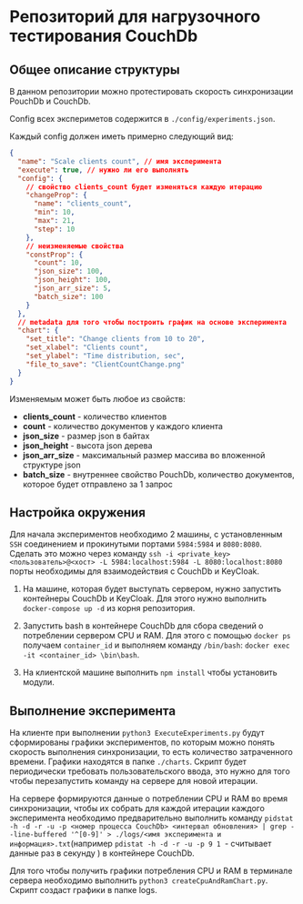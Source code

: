# Репозиторий для нагрузочного тестирования CouchDb

## Общее описание структуры

В данном репозитории можно протестировать скорость синхронизации PouchDb и CouchDb.

Config всех экспериметов содержится в `./config/experiments.json`.

Каждый config должен иметь примерно следующий вид:

```json
{
  "name": "Scale clients count", // имя эксперимента
  "execute": true, // нужно ли его выполнять
  "config": {
    // свойство clients_count будет изменяться каждую итерацию
    "changeProp": {
      "name": "clients_count",
      "min": 10,
      "max": 21,
      "step": 10
    },
    // неизменяемые свойства
    "constProp": {
      "count": 10,
      "json_size": 100,
      "json_height": 100,
      "json_arr_size": 5,
      "batch_size": 100
    }
  },
  // metadata для того чтобы построить график на основе эксперимента
  "chart": {
    "set_title": "Change clients from 10 to 20",
    "set_xlabel": "Clients count",
    "set_ylabel": "Time distribution, sec",
    "file_to_save": "ClientCountChange.png"
  }
}
```

Изменяемым может быть любое из свойств:

- **clients_count** - количество клиентов
- **count** - количество документов у каждого клиента
- **json_size** - размер json в байтах
- **json_height** - высота json дерева
- **json_arr_size** - максимальный размер массива во вложенной структуре json
- **batch_size** - внутреннее свойство PouchDb, количество документов, которое будет отправлено за 1 запрос

## Настройка окружения

Для начала экспериментов необходимо 2 машины, с установленным `SSH` соединением и прокинутыми портами `5984:5984` и `8080:8080`. Сделать это можно через команду `ssh -i <private_key> <пользователь>@<хост> -L 5984:localhost:5984 -L 8080:localhost:8080` порты необходимы для взаимодействия с CouchDb и KeyCloak.

1. На машине, которая будет выступать сервером, нужно запустить контейнеры CouchDb и KeyCloak. Для этого нужно выполнить `docker-compose up -d` из корня репозитория.

2. Запустить bash в контейнере CouchDb для сбора сведений о потреблении сервером CPU и RAM. Для этого с помощью `docker ps` получаем `container_id` и выполняем команду `/bin/bash`: `docker exec -it <container_id> \bin\bash`.
3. На клиентской машине выполнить `npm install` чтобы установить модули.

## Выполнение эксперимента

На клиенте при выполнении `python3 ExecuteExperiments.py` будут сформированы графики экспериментов, по которым можно понять скорость выполнения синхронизации, то есть количество затраченного времени. Графики находятся в папке `./charts`.
Скрипт будет периодически требовать пользовательского ввода, это нужно для того чтобы перезапустить команду на сервере для новой итерации.

На сервере формируются данные о потреблении CPU и RAM во время синхронизации, чтобы их собрать для каждой итерации каждого эксперимента необходимо предварительно выполнить команду `pidstat -h -d -r -u -p <номер процесса CouchDb> <интервал обновления> | grep --line-buffered '^[0-9]' > ./logs/<имя эксперимента и информация>.txt`(например `pdistat -h -d -r -u -p 9 1 `- считывает данные раз в секунду ) в контейнере CouchDb.

Для того чтобы получить графики потребления CPU и RAM в терминале сервера необходимо выполнить `python3 createCpuAndRamChart.py`. Скрипт создаст графики в папке logs.
